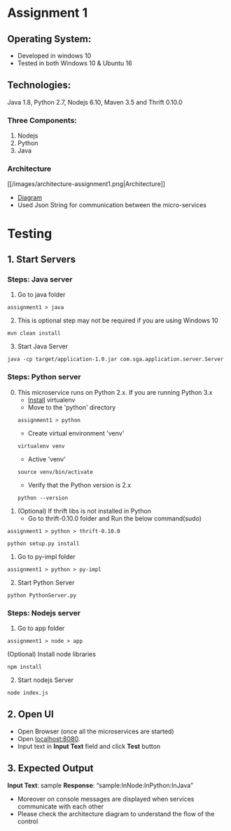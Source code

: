 # Assignment 1
## Operating System: 
- Developed in windows 10
- Tested in both Windows 10 & Ubuntu 16
## Technologies: 
Java 1.8, Python 2.7, Nodejs 6.10, Maven 3.5 and Thrift 0.10.0
### Three Components: 
1. Nodejs 
2. Python 
3. Java
### Architecture
[[/images/architecture-assignment1.png|Architecture]]
- [Diagram](https://docs.google.com/drawings/d/19chcWVkfiW3oI-hUS-BHrzJiR2wj6C1GwNs-TODe4aw)
- Used Json String for communication between the micro-services

# Testing
## 1. Start Servers
### Steps: Java server
1. Go to java folder
```
assignment1 > java
```
2. This is optional step may not be required if you are using Windows 10
```
mvn clean install
```
3. Start Java Server
```
java -cp target/application-1.0.jar com.sga.application.server.Server
```
### Steps: Python server 
0. This microservice runs on Python 2.x. If you are running Python 3.x
	- [Install](https://virtualenv.pypa.io/en/stable/installation/) virtualenv
	- Move to the 'python' directory
	```
	assignment1 > python
	```
	- Create virtual environment 'venv'
	```
	virtualenv venv
	```
	- Active 'venv'
	```
	source venv/bin/activate
	```
	- Verify that the Python version is 2.x
	```
	python --version
	```
0. (Optional) If thrift libs is not installed in Python
    - Go to thrift-0.10.0 folder and Run the below command(sudo)

```
assignment1 > python > thrift-0.10.0
```
```
python setup.py install
```

1. Go to py-impl folder
```
assignment1 > python > py-impl
```
2. Start Python Server
```
python PythonServer.py
```
### Steps: Nodejs server 
1. Go to app folder
```
assignment1 > node > app
```
(Optional) Install node libraries
```
npm install
```
2. Start nodejs Server
```
node index.js
```
## 2. Open UI
- Open Browser (once all the microservices are started)
- Open [localhost:8080](http://localhost:8080/). 
- Input text in **Input Text** field and click **Test** button

## 3. Expected Output
**Input Text**: sample
**Response**: “sample:InNode:InPython:InJava”
- Moreover on console messages are displayed when services communicate with each other
- Please check the architecture diagram to understand the flow of the control
